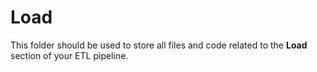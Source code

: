 # Load

This folder should be used to store all files and code related to the **Load** section of your ETL pipeline.